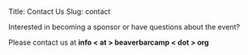 Title: Contact Us
Slug: contact

Interested in becoming a sponsor or have questions about the event?

Please contact us at <strong>info &lt; at &gt; beaverbarcamp &lt; dot &gt; org </strong>
